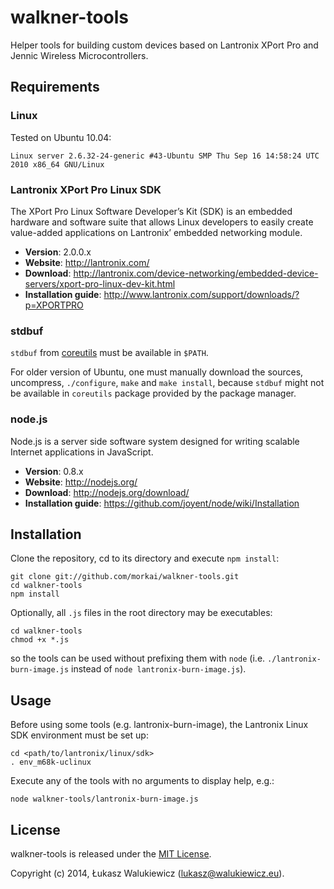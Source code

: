 # walkner-tools

Helper tools for building custom devices based on Lantronix XPort Pro
and Jennic Wireless Microcontrollers.

## Requirements

### Linux

Tested on Ubuntu 10.04:

```
Linux server 2.6.32-24-generic #43-Ubuntu SMP Thu Sep 16 14:58:24 UTC 2010 x86_64 GNU/Linux
```

### Lantronix XPort Pro Linux SDK

The XPort Pro Linux Software Developer’s Kit (SDK) is an embedded hardware and
software suite that allows Linux developers to easily create value-added
applications on Lantronix’ embedded networking module.

  * __Version__: 2.0.0.x
  * __Website__: http://lantronix.com/
  * __Download__: http://lantronix.com/device-networking/embedded-device-servers/xport-pro-linux-dev-kit.html
  * __Installation guide__: http://www.lantronix.com/support/downloads/?p=XPORTPRO

### stdbuf

`stdbuf` from [coreutils](http://www.gnu.org/software/coreutils/) must be
available in `$PATH`.

For older version of Ubuntu, one must manually download the sources,
uncompress, `./configure`, `make` and `make install`, because `stdbuf` might
not be available in `coreutils` package provided by the package manager.

### node.js

Node.js is a server side software system designed for writing scalable
Internet applications in JavaScript.

  * __Version__: 0.8.x
  * __Website__: http://nodejs.org/
  * __Download__: http://nodejs.org/download/
  * __Installation guide__: https://github.com/joyent/node/wiki/Installation

## Installation

Clone the repository, cd to its directory and execute `npm install`:

```
git clone git://github.com/morkai/walkner-tools.git
cd walkner-tools
npm install
```

Optionally, all `.js` files in the root directory may be executables:

```
cd walkner-tools
chmod +x *.js
```

so the tools can be used without prefixing them with `node`
(i.e. `./lantronix-burn-image.js` instead of `node lantronix-burn-image.js`).

## Usage

Before using some tools (e.g. lantronix-burn-image), the Lantronix Linux SDK
environment must be set up:

```
cd <path/to/lantronix/linux/sdk>
. env_m68k-uclinux
```

Execute any of the tools with no arguments to display help, e.g.:

```
node walkner-tools/lantronix-burn-image.js
```

## License

walkner-tools is released under the [MIT License](https://github.com/morkai/walkner-tools/blob/master/license.md).

Copyright (c) 2014, Łukasz Walukiewicz (lukasz@walukiewicz.eu).
